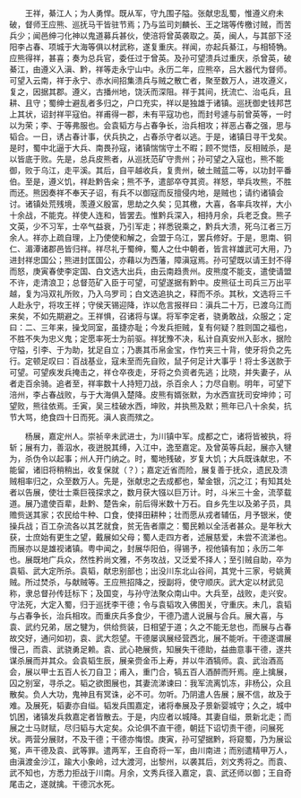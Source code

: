 <!-- { "loadSidebar": true } -->
　　王祥，綦江人；为人勇悍。既从军，守九围子隘。张献忠乱蜀，惟遵义府未破，督师王应熊、巡抚马干皆驻节焉；乃与监司刘麟长、王之瑞等传檄讨贼，而苦兵少；闻邑绅刁化神以鬼道募兵甚伙，使涪将曾英袭取之。英，闽人，与其部下泾阳李占春、项城于大海等俱以材武称，遂复重庆。祥闻，亦起兵綦江，与相犄觕。应熊得祥，甚喜；奏为总兵官，委任过于曾英。及孙可望溃兵过重庆，杀曾英，破綦江，由遵义入滇、黔，祥等走永宁山中。永历二年，应熊卒，吕大器代为督师。可望入云南，祥于永宁、赤水间招集溃兵与贼之散亡者，聚至数万人，进攻遵义，复之，因据其郡。遵义，古播州地，饶沃而深阻。祥于其间，抚流亡、治屯兵，且耕、且守；蜀绅士避乱者多归之，户口充实，祥以是独雄于诸镇。巡抚御史钱邦芑上其状，诏封祥平寇伯。祥甫得一郡，未有平寇功也，而封号遽与前曾英等，一时以为荣；李、于等弗服也。会袁韬方与占春争长，治兵相攻；祥恶占春之强，思与韬合。一日，诱占春计事，伏兵执之，占春杀守者以逃。于是，诸镇日寻干戈矣。是时，蜀中北逼于大兵、南畏孙寇，诸镇惴惴守土不暇；顾不觉悟，反相贼杀，是以皆底于败。先是，总兵皮熊者，从巡抚范矿守贵州；孙可望之入寇也，熊不能御，败于乌江，走平溪。其后，自平越收兵，复贵州，破土贼蓝二等，以功封平番伯。至是，遵义饥，祥赴黔告籴；熊不予，遣部卒夺其资。祥怒，举兵攻熊，不胜而还。熊因奏祥不奉天子诏，有兵不以御寇而反擅侵内地，是贼也；请约诸镇会讨。诸镇处荒残境，羡遵义殷富，思劫之久矣；见其檄，大喜，各率兵攻祥，大小十余战，不能克。祥使人连和，皆罢去。惟黔兵深入，相持月余，兵老乏食。熊子文英，少不习军，士卒气益衰，乃引军走；祥悉锐乘之，黔兵大溃，死乌江者三万余人。祥亦上疏自理，上乃使使和解之，会盟于乌江，罢兵修好。于是，思南、铜仁、湄潭诸郡邑皆归祥。祥尽礼于蜀绅，蜀人之仕中朝者，皆言祥雄武可大用，乃进封祥忠国公；熊进封匡国公，亦藉以为西藩，障滇寇焉。孙可望既以请王封不得而怒，庚寅春使李定国、白文选大出兵，由云南趋贵州。皮熊度不能支，遣使请盟不许，走清浪卫；总督范矿入臣于可望，可望遂据有黔中。皮熊征土司兵三万出平越，复为冯双礼所败，乃入乌罗司；白文选追执之，释而不杀。其秋，文选将三千人赴永宁，将攻王祥；守侯天锡迎降，诈以危言报祥曰：滇兵二十万，已渡乌江而来矣，不如先期避之。王祥惧，召诸将与谋。将军李定者，骁勇敢战，众服之；定曰：二、三年来，操戈同室，虽捷亦耻；今发兵拒贼，复有何疑？胜则国之福也，不胜不失为忠义鬼；定愿率死士为前驱。祥犹豫不决，私计自真安州入彭水，据险守隘，引李、于为助，犹足自立；乃裹其币帛金宝，作竹夹三十背，使牙将负之先行。定顿足叹曰：百战基业，寇未至而先自败，鼠子何足计大事乎！将士多送款于可望。可望疾发兵掩击之，祥仓卒夜走，牙将之负资者先逃；比晓，并失妻子，从者走百余骑。追者至，祥率数十人持短刀战，杀百余人；力尽自剔。明年，可望下涪州，李占春战败，与于大海俱入楚降。皮熊有婿张默，为水西宣抚司安坤帅；可望败，熊往依焉。壬寅，吴三桂破水西，坤败，并执熊及默；熊年已八十余矣，抗节大骂，绝食四十日而死。滇人哀而殡之。

　　杨展，嘉定州人。崇祯辛未武进士，为川镇中军。成都之亡，诸将皆被执，将斩；展有力，善泅水，夜迸脱其缚，入江中，逸至嘉定。及曾英等兵起，展亦入犍为，杀伪令以起事；州人开门纳之。时，蜀地残破，岁复大饥；大兵既诛献忠，不能留，诸旧将稍稍出，收复保就（？）；嘉定近省而险，展复善于抚众，遗民及溃贼相率归之，众至数万人。先是，张献忠之去成都也，辇金银，沉之江；有知其处者以告展，使壮士乘巨筏探求之，数月获大镪以巨万计。时，斗米三十金，流莩载道。展乃遣使百辈，赴黔、楚告籴，前后得米数十万石。自乡先生以及弟子员，具赡赀送其家；农民给牛种、口食，使择田耕种；壮而愿从戎者辅伍，月予银米，使操兵战；百工杂流各以其艺就食，贫无告者廪之：蜀民赖以全活者甚众。是年秋大获，士庶始有更生之望，戴展如父母；蜀人走四方者，述展慈爱，未尝不流涕也。而展亦以是雄视诸镇。粤中闻之，封展华阳伯，得锡予，视他镇有加；永历二年也。展既地广兵众，然性矜尚文雅，不务攻战，又泛爱不择人；至引贼自助，卒为袁韬、武大定所杀。袁韬，献忠别部也；出没川东北山谷间，其党十三家，号姚黄贼。所过焚杀，与献贼等。王应熊招降之，授副将，使守顺庆。武大定以材武见称，隶总督孙传廷标下；及国变，与孙守法聚众南山中。大兵至，战败，走兴安。守法死，大定入蜀，归于巡抚李干德；令与袁韬攻入佛图关，守重庆。未几，袁韬与占春争长，治兵相攻。而重庆兵多食少，干德乃遣人说展与合兵。展大喜，与袁、武约兄弟，居之犍为，供给赀装，日相望于道；久之不能无怠也，而展与占春故交好，通问如初，袁、武大怨望。干德屡讽展经营西北，展不能听。干德遂谓展慢己，而袁、武骁勇足赖。袁、武心艳展赀，知展失干德助，益曲意事干德，遂共谋杀展而并其众。会袁韬生辰，展亲赍金币上寿，并以牛酒犒师。袁、武治酒高会，展以甲士五百人长刀自卫；甫入，重门合，犒五百人酒醉而歼焉。座上擒展，囚之别室，寻杀之。韬之欲图展也，其妻流涕谏曰：我军流离饥冻，非杨公，众且散矣。负人大功，鬼神且有冥诛，必不可。勿听。乃阴遣人告展；展不信，故及于难。及展死，韬妻亦自缢。韬发兵围嘉定，诸将奉展及子景新婴城守；久之，城中饥困，诸镇发兵救嘉定者皆散去。于是，内应者以城降。其妻自缢，景新北走；而展之士马财赋，尽归韬与大定矣。众论俱不直干德，朝廷下诏切责干德，问展死状。两营分展财，不及干德；干德亦悔恨。庚寅，孙可望据黔，将窥蜀，乃为展讼冤，声干德及袁、武等罪。遣两军，王自奇将一军，由川南进；而别遣精甲万人，由滇渡金沙江，踰大小象岭，过大渡河，出黎州，以袭其后，刘文秀将之。而袁、武不知也，方悉力拒战于川南。月余，文秀兵径入嘉定，袁、武还师以御；王自奇尾击之，遂就擒。干德沉水死。

